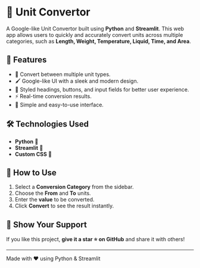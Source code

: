 # 🔄 Unit Convertor

A Google-like Unit Convertor built using **Python** and **Streamlit**. This web app allows users to quickly and accurately convert units across multiple categories, such as **Length, Weight, Temperature, Liquid, Time, and Area**.

## 🚀 Features

- 📏 Convert between multiple unit types.
- 🖌️ Google-like UI with a sleek and modern design.
- 🎨 Styled headings, buttons, and input fields for better user experience.
- ⚡ Real-time conversion results.
- 🔧 Simple and easy-to-use interface.

## 🛠️ Technologies Used

- **Python** 🐍
- **Streamlit** 🎈
- **Custom CSS** 🎨

## 🎯 How to Use

1. Select a **Conversion Category** from the sidebar.
2. Choose the **From** and **To** units.
3. Enter the **value** to be converted.
4. Click **Convert** to see the result instantly.

## 🌟 Show Your Support

If you like this project, **give it a star ⭐ on GitHub** and share it with others!

---

Made with ❤️ using Python & Streamlit

